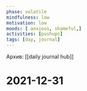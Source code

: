 ```yaml
---
phase: volatile
mindfulness: low
motivation: low
moods: [ anxious, shameful,]
activities: [pushups]
tags: [day, journal]
---
```

Архив: [[daily journal hub]]
# 2021-12-31
